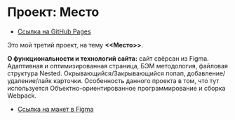 # Проект: Место
* [Ссылка на GitHub Pages](/)

Это мой третий проект, на тему **<<Место>>**.


**О функциональности и технологий сайта:** сайт свёрсан из Figma. Адаптивная и оптимизированная страница, БЭМ методология, файловая структура Nested. Окрывающийся/Закрывающийся попап, добавление/удаление/лайк карточки. Особенность данного проекта в том, что тут используется Объектно-ориентированное программирование и сборка Webpack.

* [Ссылка на макет в Figma](https://www.figma.com/file/2cn9N9jSkmxD84oJik7xL7/JavaScript.-Sprint-4?node-id=0%3A1)
